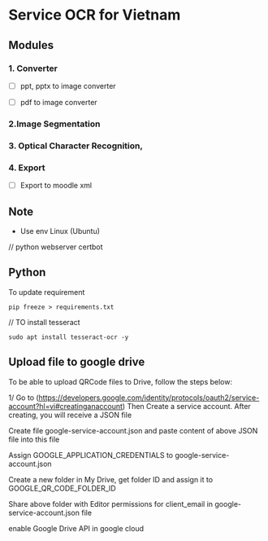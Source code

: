 # Service OCR for Vietnam

## Modules

### 1. Converter
- [ ] ppt, pptx to image converter
- [ ] pdf to image converter


### 2.Image Segmentation 

### 3. Optical Character Recognition,

### 4. Export
- [ ] Export to moodle xml


## Note
- Use env Linux (Ubuntu)

// python webserver
certbot

## Python

To update requirement
```
pip freeze > requirements.txt
```

// TO install tesseract
```
sudo apt install tesseract-ocr -y
```

## Upload file to google drive

To be able to upload QRCode files to Drive, follow the steps below:

1/ Go to (https://developers.google.com/identity/protocols/oauth2/service-account?hl=vi#creatinganaccount)
Then 
Create a service account. After creating, you will receive a JSON file 

Create file google-service-account.json and paste content of above JSON file into this file

Assign GOOGLE_APPLICATION_CREDENTIALS to google-service-account.json


Create a new folder in My Drive, get folder ID and assign it to GOOGLE_QR_CODE_FOLDER_ID

Share above folder with Editor permissions for client_email in google-service-account.json file


enable Google Drive API in google cloud